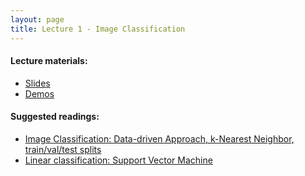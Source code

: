 ```yaml
---
layout: page
title: Lecture 1 - Image Classification
---
```


#### Lecture materials:
- [Slides](https://drive.google.com/file/d/1b5xfo_O1mdFCbHFeNdXTPzw7TTJmbnij/view?usp=sharing)
- [Demos](https://drive.google.com/file/d/1ZErjI_8FWUyKGL9lYv2BNnIs7pc5ZUSj/view?usp=sharing)

#### Suggested readings:
- [Image Classification: Data-driven Approach, k-Nearest Neighbor, train/val/test splits](https://deep-learning-su.github.io/classification/)
- [Linear classification: Support Vector Machine](https://deep-learning-su.github.io/linear-classify/)
